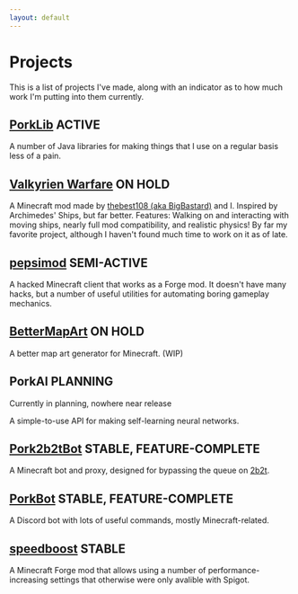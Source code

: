 ```yaml
---
layout: default
---
```


# Projects

This is a list of projects I've made, along with an indicator as to how much work I'm putting into them currently.

## [PorkLib](http://porklib.daporkchop.net) **ACTIVE**

A number of Java libraries for making things that I use on a regular basis less of a pain.

## [Valkyrien Warfare](https://github.com/ValkyrienWarfare/Valkyrien-Warfare-Revamped)  **ON HOLD**

A Minecraft mod made by [thebest108 (aka BigBastard)](https://github.com/Best108) and I. Inspired by Archimedes' Ships, but far better.  Features: Walking on and interacting with moving ships, nearly full mod compatibility, and realistic physics!  By far my favorite project, although I haven't found much time to work on it as of late.

## [pepsimod](https://github.com/Team-Pepsi/pepsimod)  **SEMI-ACTIVE**

A hacked Minecraft client that works as a Forge mod. It doesn't have many hacks, but a number of useful utilities for automating boring gameplay mechanics.

## [BetterMapArt](https://github.com/DaMatrix/betterMapArt)  **ON HOLD**

A better map art generator for Minecraft. (WIP)

## PorkAI  **PLANNING**

Currently in planning, nowhere near release

A simple-to-use API for making self-learning neural networks.

## [Pork2b2tBot](https://github.com/DaMatrix/Pork2b2tBot)  **STABLE, FEATURE-COMPLETE**

A Minecraft bot and proxy, designed for bypassing the queue on [2b2t](http://2b2t.org).

## [PorkBot](https://github.com/DaMatrix/PorkBot)  **STABLE, FEATURE-COMPLETE**

A Discord bot with lots of useful commands, mostly Minecraft-related.

## [speedboost](https://github.com/DaMatrix/speedboost)  **STABLE**

A Minecraft Forge mod that allows using a number of performance-increasing settings that otherwise were only avalible with Spigot.
